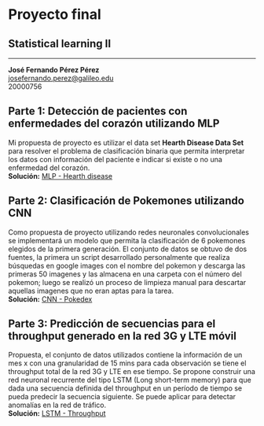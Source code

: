 # Proyecto final
## Statistical learning II
---
**José Fernando Pérez Pérez**  
josefernando.perez@galileo.edu  
20000756

## Parte 1: Detección de pacientes con enfermedades del corazón utilizando MLP
Mi propuesta de proyecto es utilizar el data set **Hearth Disease Data Set** para resolver el problema de clasificación binaria que permita interpretar los datos con información del paciente e indicar si existe o no una enfermedad del corazón.  
**Solución:** [MLP - Hearth disease](mlp-hearth-disease-classification/MLP_20000756.ipynb)

## Parte 2: Clasificación de Pokemones utilizando CNN
Como propuesta de proyecto utilizando redes neuronales convolucionales se implementará un modelo que permita la clasificación de 6 pokemones elegidos de la primera generación. El conjunto de datos se obtuvo de dos fuentes, la primera un script desarrollado personalmente que realiza búsquedas en google images con el nombre del pokemon y descarga las primeras 50 imagenes y las almacena en una carpeta con el número del pokemon; luego se realizó un proceso de limpieza manual para descartar aquellas imagenes que no eran aptas para la tarea.  
**Solución:** [CNN - Pokedex](convnet-pokedex/CNN_20000756.ipynb)

## Parte 3: Predicción de secuencias para el throughput generado en la red 3G y LTE móvil
Propuesta, el conjunto de datos utilizados contiene la información de un mes x con una granularidad de 15 mins para cada observación se tiene el throughput total de la red 3G y LTE en ese tiempo. Se propone construir una red neuronal recurrente del tipo LSTM (Long short-term memory) para que dada una secuencia definida del throughput en un período de tiempo se pueda predecir la secuencia siguiente. Se puede aplicar para detectar anomalías en la red de tráfico.  
**Solución:** [LSTM - Throughput](lstm-throughput/LSTM_20000756.ipynb)
